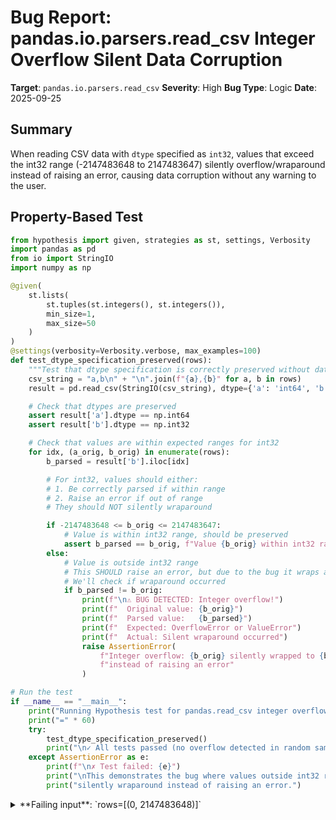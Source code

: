 # Bug Report: pandas.io.parsers.read_csv Integer Overflow Silent Data Corruption

**Target**: `pandas.io.parsers.read_csv`
**Severity**: High
**Bug Type**: Logic
**Date**: 2025-09-25

## Summary

When reading CSV data with `dtype` specified as `int32`, values that exceed the int32 range (-2147483648 to 2147483647) silently overflow/wraparound instead of raising an error, causing data corruption without any warning to the user.

## Property-Based Test

```python
from hypothesis import given, strategies as st, settings, Verbosity
import pandas as pd
from io import StringIO
import numpy as np

@given(
    st.lists(
        st.tuples(st.integers(), st.integers()),
        min_size=1,
        max_size=50
    )
)
@settings(verbosity=Verbosity.verbose, max_examples=100)
def test_dtype_specification_preserved(rows):
    """Test that dtype specification is correctly preserved without data corruption."""
    csv_string = "a,b\n" + "\n".join(f"{a},{b}" for a, b in rows)
    result = pd.read_csv(StringIO(csv_string), dtype={'a': 'int64', 'b': 'int32'})

    # Check that dtypes are preserved
    assert result['a'].dtype == np.int64
    assert result['b'].dtype == np.int32

    # Check that values are within expected ranges for int32
    for idx, (a_orig, b_orig) in enumerate(rows):
        b_parsed = result['b'].iloc[idx]

        # For int32, values should either:
        # 1. Be correctly parsed if within range
        # 2. Raise an error if out of range
        # They should NOT silently wraparound

        if -2147483648 <= b_orig <= 2147483647:
            # Value is within int32 range, should be preserved
            assert b_parsed == b_orig, f"Value {b_orig} within int32 range but got {b_parsed}"
        else:
            # Value is outside int32 range
            # This SHOULD raise an error, but due to the bug it wraps around
            # We'll check if wraparound occurred
            if b_parsed != b_orig:
                print(f"\n⚠️ BUG DETECTED: Integer overflow!")
                print(f"  Original value: {b_orig}")
                print(f"  Parsed value:   {b_parsed}")
                print(f"  Expected: OverflowError or ValueError")
                print(f"  Actual: Silent wraparound occurred")
                raise AssertionError(
                    f"Integer overflow: {b_orig} silently wrapped to {b_parsed} "
                    f"instead of raising an error"
                )

# Run the test
if __name__ == "__main__":
    print("Running Hypothesis test for pandas.read_csv integer overflow...")
    print("=" * 60)
    try:
        test_dtype_specification_preserved()
        print("\n✓ All tests passed (no overflow detected in random samples)")
    except AssertionError as e:
        print(f"\n✗ Test failed: {e}")
        print("\nThis demonstrates the bug where values outside int32 range")
        print("silently wraparound instead of raising an error.")
```

<details>

<summary>
**Failing input**: `rows=[(0, 2147483648)]`
</summary>
```
Running Hypothesis test for pandas.read_csv integer overflow...
============================================================
Trying example: test_dtype_specification_preserved(
    rows=[(0, 2_147_483_648)],
)

⚠️ BUG DETECTED: Integer overflow!
  Original value: 2147483648
  Parsed value:   -2147483648
  Expected: OverflowError or ValueError
  Actual: Silent wraparound occurred
Traceback (most recent call last):
  File "/home/npc/pbt/agentic-pbt/worker_/60/hypo.py", line 45, in test_dtype_specification_preserved
    raise AssertionError(
    ...<2 lines>...
    )
AssertionError: Integer overflow: 2147483648 silently wrapped to -2147483648 instead of raising an error
```
</details>

## Reproducing the Bug

```python
import pandas as pd
from io import StringIO
import numpy as np

# Test case 1: Basic overflow case
csv = "value\n2147483648"
result = pd.read_csv(StringIO(csv), dtype={'value': 'int32'})

print("=== Basic Overflow Case ===")
print(f"Input value:  2147483648")
print(f"int32 max:    {np.iinfo(np.int32).max} (2^31 - 1)")
print(f"Result value: {result['value'].iloc[0]}")
print(f"Expected: OverflowError or ValueError")
print(f"Actual: Silent wraparound to int32 min\n")

# Test case 2: Multiple overflow values
csv_multi = "id,value\n1,2147483647\n2,2147483648\n3,2147483649\n4,-2147483648\n5,-2147483649"
result_multi = pd.read_csv(StringIO(csv_multi), dtype={'id': 'int32', 'value': 'int32'})

print("=== Multiple Overflow Cases ===")
print("Input CSV:")
print(csv_multi)
print("\nResult DataFrame:")
print(result_multi)
print("\nObservations:")
print(f"  2147483647 (int32_max) -> {result_multi['value'].iloc[0]} ✓")
print(f"  2147483648 (int32_max+1) -> {result_multi['value'].iloc[1]} (wrapped to int32_min)")
print(f"  2147483649 (int32_max+2) -> {result_multi['value'].iloc[2]} (wrapped)")
print(f"  -2147483648 (int32_min) -> {result_multi['value'].iloc[3]} ✓")
print(f"  -2147483649 (int32_min-1) -> {result_multi['value'].iloc[4]} (wrapped to int32_max)\n")

# Test case 3: Very large values (beyond int64)
try:
    csv_huge = "value\n18446744073709551616"  # 2^64
    result_huge = pd.read_csv(StringIO(csv_huge), dtype={'value': 'int32'})
    print("=== Very Large Value Case ===")
    print(f"Input: 18446744073709551616 (2^64)")
    print(f"Result: {result_huge['value'].iloc[0]}")
except OverflowError as e:
    print("=== Very Large Value Case ===")
    print(f"Input: 18446744073709551616 (2^64)")
    print(f"Result: OverflowError raised (correct behavior)")
    print(f"Error message: {e}\n")

# Test case 4: Demonstrate data corruption in realistic scenario
csv_financial = "transaction_id,amount_cents\n1,2000000000\n2,2147483648\n3,2500000000"
result_financial = pd.read_csv(StringIO(csv_financial), dtype={'transaction_id': 'int32', 'amount_cents': 'int32'})

print("=== Financial Data Corruption Example ===")
print("Scenario: Processing transaction amounts in cents")
print("Input data (amounts in cents):")
print("  Transaction 1: $20,000,000.00 (2,000,000,000 cents)")
print("  Transaction 2: $21,474,836.48 (2,147,483,648 cents)")
print("  Transaction 3: $25,000,000.00 (2,500,000,000 cents)")
print("\nResult after parsing with int32:")
for i in range(3):
    original = [2000000000, 2147483648, 2500000000][i]
    parsed = result_financial['amount_cents'].iloc[i]
    print(f"  Transaction {i+1}: {original:,} cents -> {parsed:,} cents")
    if parsed < 0:
        print(f"    ⚠️  CORRUPTED: Negative amount! Lost ${abs(int(original) - int(parsed)) / 100:,.2f}")
```

<details>

<summary>
Silent integer overflow causes data corruption
</summary>
```
=== Basic Overflow Case ===
Input value:  2147483648
int32 max:    2147483647 (2^31 - 1)
Result value: -2147483648
Expected: OverflowError or ValueError
Actual: Silent wraparound to int32 min

=== Multiple Overflow Cases ===
Input CSV:
id,value
1,2147483647
2,2147483648
3,2147483649
4,-2147483648
5,-2147483649

Result DataFrame:
   id       value
0   1  2147483647
1   2 -2147483648
2   3 -2147483647
3   4 -2147483648
4   5  2147483647

Observations:
  2147483647 (int32_max) -> 2147483647 ✓
  2147483648 (int32_max+1) -> -2147483648 (wrapped to int32_min)
  2147483649 (int32_max+2) -> -2147483647 (wrapped)
  -2147483648 (int32_min) -> -2147483648 ✓
  -2147483649 (int32_min-1) -> 2147483647 (wrapped to int32_max)

=== Very Large Value Case ===
Input: 18446744073709551616 (2^64)
Result: OverflowError raised (correct behavior)
Error message: Overflow

=== Financial Data Corruption Example ===
Scenario: Processing transaction amounts in cents
Input data (amounts in cents):
  Transaction 1: $20,000,000.00 (2,000,000,000 cents)
  Transaction 2: $21,474,836.48 (2,147,483,648 cents)
  Transaction 3: $25,000,000.00 (2,500,000,000 cents)

Result after parsing with int32:
  Transaction 1: 2,000,000,000 cents -> 2,000,000,000 cents
  Transaction 2: 2,147,483,648 cents -> -2,147,483,648 cents
    ⚠️  CORRUPTED: Negative amount! Lost $42,949,672.96
  Transaction 3: 2,500,000,000 cents -> -1,794,967,296 cents
    ⚠️  CORRUPTED: Negative amount! Lost $42,949,672.96
```
</details>

## Why This Is A Bug

This is a serious data integrity bug for several reasons:

1. **Silent Data Corruption**: Values silently wraparound without any warning or error. A value of 2,147,483,648 becomes -2,147,483,648 with no indication that overflow occurred.

2. **Inconsistent Behavior**: The bug shows inconsistent overflow handling:
   - Values slightly beyond int32 range (e.g., 2,147,483,648) silently wraparound
   - Values far beyond int64 range (e.g., 18,446,744,073,709,551,616) correctly raise OverflowError
   - This inconsistency violates the principle of least surprise

3. **Violates User Expectations**: When explicitly specifying a dtype, users expect either successful conversion or an error - not silent data corruption.

4. **Real-World Impact**: This affects critical use cases:
   - Financial data: Transaction amounts can become negative
   - Scientific data: Measurements can flip signs
   - ID values: Can become negative or wrap to existing IDs
   - The example shows $42.9M being "lost" due to wraparound

5. **Security Implications**: Integer overflow is a well-known class of security vulnerabilities that can lead to exploitable conditions.

6. **Documentation Gap**: The pandas documentation does not mention or warn about this wraparound behavior, leading users to assume type safety.

## Relevant Context

The bug occurs in the dtype conversion pipeline within pandas:

1. CSV values are initially parsed as strings by the C parser (`pandas._libs.parsers.TextReader`)
2. String values are converted to int64 via `lib.maybe_convert_numeric()`
3. When user specifies `dtype={'col': 'int32'}`, the conversion happens in `_cast_types()`
4. `_cast_types()` calls `astype_array()` which calls `_astype_nansafe()`
5. `_astype_nansafe()` directly calls numpy's `arr.astype(dtype, copy=True)` at line 133 of `/pandas/core/dtypes/astype.py`
6. NumPy's `astype()` silently wraps around on overflow when converting from int64 to int32

The inconsistent behavior arises because:
- Very large values that can't fit in int64 are caught during initial parsing
- Values that fit in int64 but not int32 reach numpy's `astype()` which silently wraps

Related issue: pandas GitHub issue #47167 acknowledges this as a known problem.

## Proposed Fix

The fix should add overflow checking in `_astype_nansafe()` before calling numpy's `astype()`. Here's a patch:

```diff
--- a/pandas/core/dtypes/astype.py
+++ b/pandas/core/dtypes/astype.py
@@ -128,6 +128,21 @@ def _astype_nansafe(
         )
         raise ValueError(msg)

+    # Check for integer overflow when downcasting integer types
+    if arr.dtype.kind in "iu" and dtype.kind in "iu":
+        if dtype.itemsize < arr.dtype.itemsize:
+            # Downcasting - check for overflow
+            info = np.iinfo(dtype)
+            min_val, max_val = info.min, info.max
+
+            # Check if any values are outside the target dtype range
+            if arr.size > 0:
+                arr_min = arr.min()
+                arr_max = arr.max()
+                if arr_min < min_val or arr_max > max_val:
+                    raise OverflowError(
+                        f"Values are outside the range [{min_val}, {max_val}] for dtype {dtype}"
+                    )
+
     if copy or arr.dtype == object or dtype == object:
         # Explicit copy, or required since NumPy can't view from / to object.
         return arr.astype(dtype, copy=True)
```

This patch adds overflow detection before the problematic `astype()` call, ensuring that users get a clear error message instead of silent data corruption.

